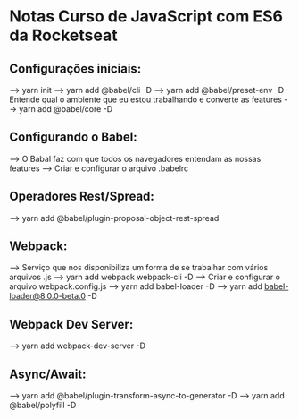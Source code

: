 # Notas Curso de JavaScript com ES6 da Rocketseat

## Configurações iniciais:
--> yarn init
--> yarn add @babel/cli -D
--> yarn add @babel/preset-env -D
    - Entende qual o ambiente que eu estou trabalhando e converte as features
--> yarn add @babel/core -D

## Configurando o Babel:
--> O Babal faz com que todos os navegadores entendam as nossas features
--> Criar e configurar o arquivo .babelrc

## Operadores Rest/Spread:
--> yarn add @babel/plugin-proposal-object-rest-spread

## Webpack:
--> Serviço que nos disponibiliza um forma de se trabalhar com vários arquivos .js
--> yarn add webpack webpack-cli -D
--> Criar e configurar o arquivo webpack.config.js
--> yarn add babel-loader -D
--> yarn add babel-loader@8.0.0-beta.0 -D

## Webpack Dev Server:
--> yarn add webpack-dev-server -D

## Async/Await:
--> yarn add @babel/plugin-transform-async-to-generator  -D
--> yarn add @babel/polyfill -D

